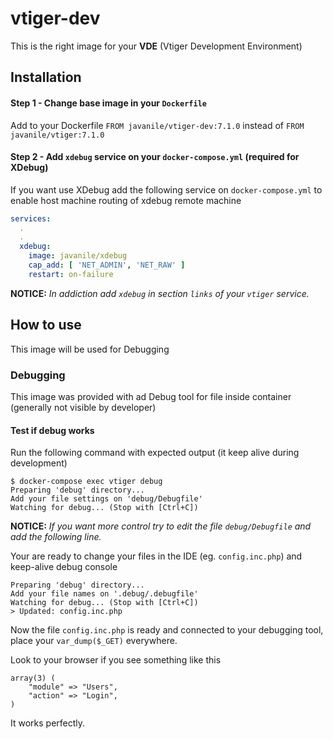 # vtiger-dev

This is the right image for your **VDE** (Vtiger Development Environment)

## Installation

#### Step 1 - Change base image in your `Dockerfile`

Add to your Dockerfile `FROM javanile/vtiger-dev:7.1.0` instead of `FROM javanile/vtiger:7.1.0`

#### Step 2 - Add `xdebug` service on your `docker-compose.yml` (required for XDebug)

If you want use XDebug add the following service on `docker-compose.yml` to enable host machine routing of xdebug remote machine

```yaml
services:
  .
  .
  xdebug:
    image: javanile/xdebug
    cap_add: [ 'NET_ADMIN', 'NET_RAW' ]
    restart: on-failure   
```

**NOTICE:** _In addiction add `xdebug` in section `links` of your `vtiger` service._

## How to use

This image will be used for Debugging

### Debugging

This image was provided with ad Debug tool for file inside container (generally not visible by developer)

#### Test if debug works

Run the following command with expected output (it keep alive during development)

```
$ docker-compose exec vtiger debug 
Preparing 'debug' directory...
Add your file settings on 'debug/Debugfile'
Watching for debug... (Stop with [Ctrl+C])
```

**NOTICE:** _If you want more control try to edit the file `debug/Debugfile` and add the following line._

Your are ready to change your files in the IDE (eg. `config.inc.php`) and keep-alive debug console

```
Preparing 'debug' directory...
Add your file names on '.debug/.debugfile'
Watching for debug... (Stop with [Ctrl+C])
> Updated: config.inc.php
```

Now the file `config.inc.php` is ready and connected to your debugging tool, place your `var_dump($_GET)` everywhere.

Look to your browser if you see something like this

```
array(3) (
    "module" => "Users",
    "action" => "Login",
)
```

It works perfectly.
